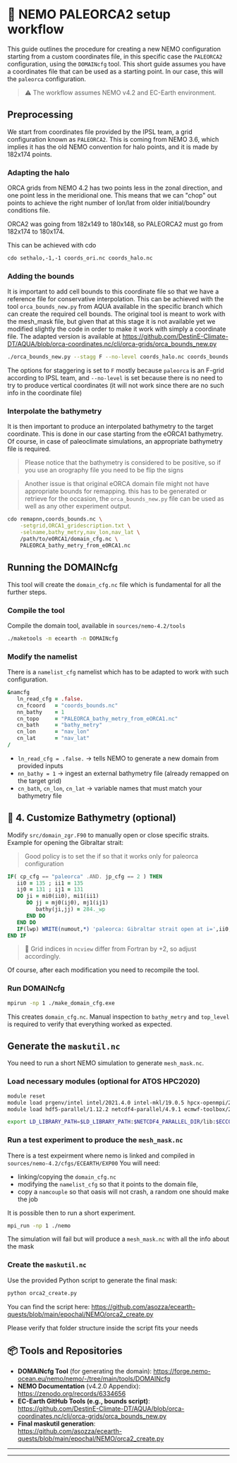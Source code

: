 # 🧭 NEMO PALEORCA2 setup workflow

This guide outlines the procedure for creating a new NEMO configuration starting from a custom coordinates file, in this specific case the `PALEORCA2` configuration, using the `DOMAINcfg` tool. This short guide assumes you have a coordinates file that can be used as a starting point. In our case, this will the `paleorca` configuration. 

> ⚠️ The workflow assumes NEMO v4.2 and EC-Earth environment.

## Preprocessing

We start from coordinates file provided by the IPSL team, a grid configuration known as `PALEORCA2`. This is coming from NEMO 3.6, which implies it has the old NEMO convention for halo points, and it is made by 182x174 points.

### Adapting the halo

ORCA grids from NEMO 4.2 has two points less in the zonal direction, and one point less in the meridional one. This means that we can "chop" out points to achieve the right number of lon/lat from older initial/boundry conditions file.

ORCA2 was going from 182x149 to 180x148, so PALEORCA2 must go from 182x174 to 180x174.

This can be achieved with cdo

```bash
cdo sethalo,-1,-1 coords_ori.nc coords_halo.nc
```

### Adding the bounds

It is important to add cell bounds to this coordinate file so that we have a reference file for conservative interpolation. This can be achieved with the tool `orca_bounds_new.py` from AQUA available in the specific branch which can create the required cell bounds. The original tool is meant to work with the mesh_mask file, but given that at this stage it is not available yet we modified slightly the code in order to make it work with simply a coordinate file. The adapted version is available at https://github.com/DestinE-Climate-DT/AQUA/blob/orca-coordinates.nc/cli/orca-grids/orca_bounds_new.py 

```bash
./orca_bounds_new.py --stagg F --no-level coords_halo.nc coords_bounds.nc
```

The options for staggering is set to `F` mostly because `paleorca` is an F-grid according to IPSL team, and `--no-level` is set because there is no need to try to produce vertical coordinates (it will not work since there are no such info in the coordinate file) 

### Interpolate the bathymetry

It is then important to produce an interpolated bathymetry to the target coordinate. This is done in our case starting from the eORCA1 bathymetry. Of course, in case of paleoclimate simulations, an appropriate bathymetry file is required. 


>  Please notice that the bathymetry is considered to be positive, so if you use an orography file you need to be flip the signs

>  Another issue is that original eORCA domain file might not have appropriate bounds for remapping. this has to be generated or retrieve for the occasion, the `orca_bounds_new.py` file can be used as well as any other experiment output. 


```bash
cdo remapnn,coords_bounds.nc \
    -setgrid,ORCA1_gridescription.txt \
    -selname,bathy_metry,nav_lon,nav_lat \
    /path/to/eORCA1/domain_cfg.nc \
    PALEORCA_bathy_metry_from_eORCA1.nc
```

## Running the DOMAINcfg

This tool will create the `domain_cfg.nc` file which is fundamental for all the further steps. 

### Compile the tool

Compile the domain tool, available in `sources/nemo-4.2/tools`

```bash
./maketools -m ecearth -n DOMAINcfg
```

### Modify the namelist

There is a `namelist_cfg` namelist which has to be adapted to work with such configuration.

```fortran
&namcfg
   ln_read_cfg = .false.
   cn_fcoord   = "coords_bounds.nc"
   nn_bathy    = 1
   cn_topo     = "PALEORCA_bathy_metry_from_eORCA1.nc"
   cn_bath     = "bathy_metry"
   cn_lon      = "nav_lon"
   cn_lat      = "nav_lat"
/
```

- `ln_read_cfg = .false.` -> tells NEMO to generate a new domain from provided inputs
- `nn_bathy = 1` -> ingest an external bathymetry file (already remapped on the target grid)
- `cn_bath`, `cn_lon`, `cn_lat` -> variable names that must match your bathymetry file

## 🧪 4. Customize Bathymetry (optional)

Modify `src/domain_zgr.F90` to manually open or close specific straits. Example for opening the Gibraltar strait:

> Good policy is to set the if so that it works only for paleorca configuration

```fortran
IF( cp_cfg == "paleorca" .AND. jp_cfg == 2 ) THEN
   ii0 = 135 ; ii1 = 135
   ij0 = 131 ; ij1 = 131
   DO ji = mi0(ii0), mi1(ii1)
      DO jj = mj0(ij0), mj1(ij1)
         bathy(ji,jj) = 284._wp
      END DO
   END DO
   IF(lwp) WRITE(numout,*) 'paleorca: Gibraltar strait open at i=',ii0,' j=',ij0
END IF
```

> 🔎 Grid indices in `ncview` differ from Fortran by +2, so adjust accordingly.

Of course, after each modification you need to recompile the tool. 

### Run DOMAINcfg

```bash
mpirun -np 1 ./make_domain_cfg.exe
```

This creates `domain_cfg.nc`. Manual inspection to `bathy_metry` and `top_level` is required to verify that everything worked as expected.


## Generate the `maskutil.nc`

You need to run a short NEMO simulation to generate `mesh_mask.nc`.

### Load necessary modules (optional for ATOS HPC2020)

```bash
module reset
module load prgenv/intel intel/2021.4.0 intel-mkl/19.0.5 hpcx-openmpi/2.9.0
module load hdf5-parallel/1.12.2 netcdf4-parallel/4.9.1 ecmwf-toolbox/2023.04.1.0

export LD_LIBRARY_PATH=$LD_LIBRARY_PATH:$NETCDF4_PARALLEL_DIR/lib:$ECCODES_DIR/lib:$HDF5_DIR/lib:$HPCPERM/ecearth4/revisions/main/sources/oasis3-mct-5.2/arch_ecearth/lib
```

### Run a test experiment to produce the `mesh_mask.nc`

There is a test expeirment where nemo is linked and compiled in `sources/nemo-4.2/cfgs/ECEARTH/EXP00`
You will need:

- linking/copying the `domain_cfg.nc` 
- modifying the `namelist_cfg` so that it points to the domain file,
- copy a `namcouple` so that oasis will not crash, a random one should make the job

It is possible then to run a short experiment.

```bash
mpi_run -np 1 ./nemo
```

The simulation will fail but will produce a `mesh_mask.nc` with all the info about the mask

### Create the `maskutil.nc`

Use the provided Python script to generate the final mask:

```bash
python orca2_create.py
```

You can find the script here:
https://github.com/asozza/ecearth-quests/blob/main/epochal/NEMO/orca2_create.py

Please verify that folder structure inside the script fits your needs




## 📦 Tools and Repositories

- **DOMAINcfg Tool** (for generating the domain):
  https://forge.nemo-ocean.eu/nemo/nemo/-/tree/main/tools/DOMAINcfg
- **NEMO Documentation** (v4.2.0 Appendix):  
  https://zenodo.org/records/6334656
- **EC-Earth GitHub Tools (e.g., bounds script)**:  
  https://github.com/DestinE-Climate-DT/AQUA/blob/orca-coordinates.nc/cli/orca-grids/orca_bounds_new.py
- **Final maskutil generation**:  
  https://github.com/asozza/ecearth-quests/blob/main/epochal/NEMO/orca2_create.py

---

---




